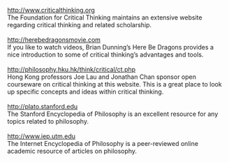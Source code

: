 http://www.criticalthinking.org <br>
The Foundation for Critical Thinking maintains an extensive website regarding critical 
thinking and related scholarship.
 <br>
  <br>
http://herebedragonsmovie.com <br>
If you like to watch videos, Brian Dunning’s Here Be Dragons provides a nice introduction to 
some of critical thinking’s advantages and tools.
 <br>
  <br>
http://philosophy.hku.hk/think/critical/ct.php <br>
Hong Kong professors Joe Lau and Jonathan Chan sponsor open courseware on critical 
thinking at this website. This is a great place to look up specific concepts and ideas within 
critical thinking.
 <br>
  <br>
http://plato.stanford.edu <br>
The Stanford Encyclopedia of Philosophy is an excellent resource for any topics related to 
philosophy.
 <br>
  <br>
http://www.iep.utm.edu <br>
The Internet Encyclopedia of Philosophy is a peer-reviewed online academic resource of 
articles on philosophy.
